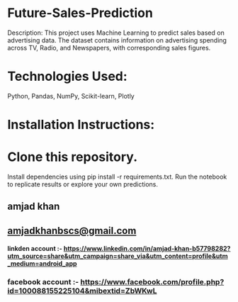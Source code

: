 # Future-Sales-Prediction
Description: This project uses Machine Learning to predict sales based on advertising data. The dataset contains information on advertising spending across TV, Radio, and Newspapers, with corresponding sales figures. 
# Technologies Used:
Python, Pandas, NumPy, Scikit-learn, Plotly

# Installation Instructions:

# Clone this repository.
Install dependencies using pip install -r requirements.txt.
Run the notebook to replicate results or explore your own predictions.
## amjad khan 
## amjadkhanbscs@gmail.com
#### linkden account :- https://www.linkedin.com/in/amjad-khan-b57798282?utm_source=share&utm_campaign=share_via&utm_content=profile&utm_medium=android_app
### facebook account :- https://www.facebook.com/profile.php?id=100088155225104&mibextid=ZbWKwL
